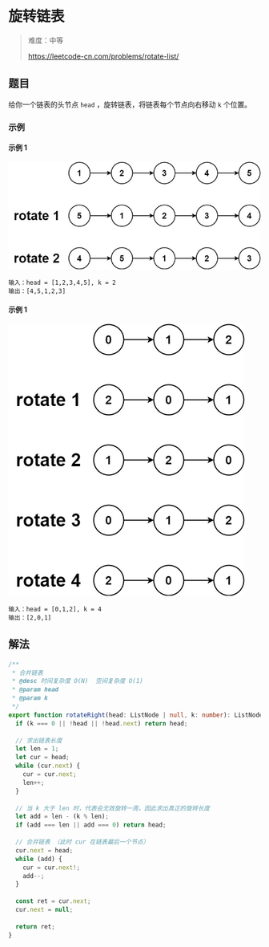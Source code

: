 # 旋转链表

> 难度：中等
>
> https://leetcode-cn.com/problems/rotate-list/

## 题目

给你一个链表的头节点 `head` ，旋转链表，将链表每个节点向右移动 `k` 个位置。

### 示例

#### 示例 1

![rotate-list-1](../../assets/images/problemset/rotate-list-1.jpg)

```
输入：head = [1,2,3,4,5], k = 2
输出：[4,5,1,2,3]
```

#### 示例 1

![rotate-list-2](../../assets/images/problemset/rotate-list-2.jpg)

```
输入：head = [0,1,2], k = 4
输出：[2,0,1]
```

## 解法

```typescript
/**
 * 合并链表
 * @desc 时间复杂度 O(N)  空间复杂度 O(1)
 * @param head
 * @param k
 */
export function rotateRight(head: ListNode | null, k: number): ListNode | null {
  if (k === 0 || !head || !head.next) return head;

  // 求出链表长度
  let len = 1;
  let cur = head;
  while (cur.next) {
    cur = cur.next;
    len++;
  }

  // 当 k 大于 len 时，代表会无效旋转一周，因此求出真正的旋转长度
  let add = len - (k % len);
  if (add === len || add === 0) return head;

  // 合并链表 （此时 cur 在链表最后一个节点）
  cur.next = head;
  while (add) {
    cur = cur.next!;
    add--;
  }

  const ret = cur.next;
  cur.next = null;

  return ret;
}
```
